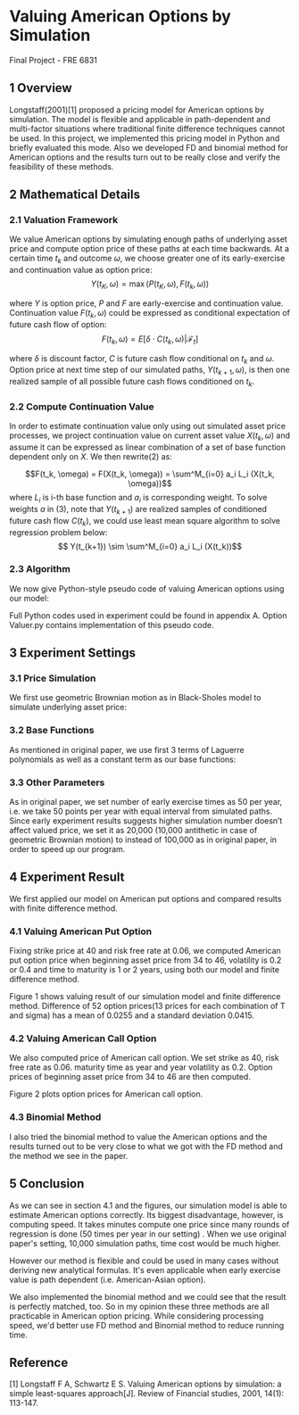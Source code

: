# Valuing American Options by Simulation
Final Project - FRE 6831

## 1 Overview
Longstaff(2001)[1] proposed a pricing model for American options by simulation. The model is flexible and applicable in path-dependent and multi-factor situations where traditional finite difference techniques cannot be used. In this project, we implemented this pricing model in Python and briefly evaluated this mode. Also we developed FD and binomial method for American options and the results turn out to be really close and verify the feasibility of these methods.

## 2 Mathematical Details
### 2.1 Valuation Framework
We value American options by simulating enough paths of underlying asset price and compute option price of these paths at each time backwards. At a certain time $t_k$ and outcome $\omega$, we choose greater one of its early-exercise and continuation value as option price:
$$ Y(t_K, \omega) = \max(P(t_K, \omega), F(t_k, \omega))$$

where $Y$ is option price, $P$ and $F$ are early-exercise and continuation value. Continuation value $F(t_k, \omega)$ could be expressed as conditional expectation of future cash flow of option:
$$ F(t_k, \omega) = E[\delta \cdot C(t_k, \omega) | \mathscr{F}_t]$$

where $\delta$ is discount factor, $C$ is future cash flow conditional on $t_k$ and $\omega$. Option price at next time step of our simulated paths, $Y(t_{k+1}, \omega)$, is then one realized sample of all possible future cash flows conditioned on $t_k$.

### 2.2 Compute Continuation Value
In order to estimate continuation value only using out simulated asset price processes, we project continuation value on current asset value $X(t_k, \omega)$ and assume it can be expressed as linear combination of a set of base function dependent only on $X$. We then rewrite(2) as:

$$F(t_k, \omega) = F(X(t_k, \omega)) = \sum^M_{i=0} a_i L_i (X(t_k, \omega))$$ 
where $L_i$ is i-th base function and $a_i$ is corresponding weight. To solve weights $a$ in (3), note that $Y(t_{k+1})$ are realized samples of conditioned future cash flow $C(t_k)$, we could use least mean square algorithm to solve regression problem below:
$$ Y(t_{k+1}) \sim  \sum^M_{i=0} a_i L_i (X(t_k))$$

### 2.3 Algorithm
We now give Python-style pseudo code of valuing American options using our model:

Full Python codes used in experiment could be found in appendix A. Option Valuer.py contains implementation of this pseudo code.


## 3 Experiment Settings
### 3.1 Price Simulation
We first use geometric Brownian motion as in Black-Sholes model to simulate underlying asset price:

### 3.2 Base Functions
As mentioned in original paper, we use first 3 terms of Laguerre polynomials as well as a constant term as our base
functions:

### 3.3 Other Parameters
As in original paper, we set number of early exercise times as 50 per year, i.e. we take 50 points per year with equal
interval from simulated paths. Since early experiment results suggests higher simulation number doesn’t affect valued
price, we set it as 20,000 (10,000 antithetic in case of geometric Brownian motion) to instead of 100,000 as in original
paper, in order to speed up our program.

## 4 Experiment Result
We first applied our model on American put options and compared results with finite difference method.

### 4.1 Valuing American Put Option
Fixing strike price at 40 and risk free rate at 0.06, we computed American put option price when beginning asset price from 34 to 46, volatility is 0.2 or 0.4 and time to maturity is 1 or 2 years, using both our model and finite difference method.

Figure 1 shows valuing result of our simulation model and finite difference method. Difference of 52 option prices(13 prices for each combination of T and sigma) has a mean of 0.0255 and a standard deviation 0.0415.

### 4.2 Valuing American Call Option
We also computed price of American call option. We set strike as 40, risk free rate as 0.06. maturity time as year and year volatility as 0.2. Option prices of beginning asset price from 34 to 46 are then computed.

Figure 2 plots option prices for American call option.

### 4.3 Binomial Method
I also tried the binomial method to value the American options and the results turned out to be very close to what we got with the FD method and the method we see in the paper.

## 5 Conclusion
As we can see in section 4.1 and the figures, our simulation model is able to estimate American options correctly. Its biggest disadvantage, however, is computing speed. It takes minutes compute one price since many rounds of regression is done (50 times per year in our setting) . When we use original paper's setting, 10,000 simulation paths, time cost would be much higher.

However our method is flexible and could be used in many cases without deriving new analytical formulas. It's even applicable when early exercise value is path dependent (i.e. American-Asian option).

We also implemented the binomial method and we could see that the result is perfectly matched, too. So in my opinion these three methods are all practicable in American option pricing. While considering processing speed, we'd better use FD method and Binomial method to reduce running time.

## Reference
[1] Longstaff F A, Schwartz E S. Valuing American options by simulation: a simple least-squares approach[J]. Review
of Financial studies, 2001, 14(1): 113-147.
